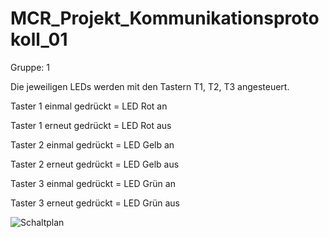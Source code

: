 # MCR_Projekt_Kommunikationsprotokoll_01

Gruppe: 1

Die jeweiligen LEDs werden mit den Tastern T1, T2, T3 angesteuert.

Taster 1 einmal gedrückt = LED Rot an 

Taster 1 erneut gedrückt = LED Rot aus

Taster 2 einmal gedrückt = LED Gelb an

Taster 2 erneut gedrückt = LED Gelb aus

Taster 3 einmal gedrückt = LED Grün an

Taster 3 erneut gedrückt = LED Grün aus




![Schaltplan](https://github.com/VanMos99/MCR_Projekt_Kommunikationsprotokolle/assets/145934046/3d6b358f-0cb3-467b-b852-f0ee8f67b92f)









